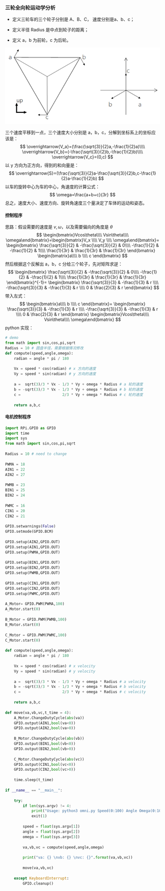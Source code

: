 ﻿### 三轮全向轮运动学分析

- 定义三轮车的三个轮子分别是 A、B、C， 速度分别是a、b、c；

- 定义半径 Radius 是中点到轮子的距离；

- 定义 a，b 为前轮，c 为后轮。

![1557190244742](image/1557190244742.png)

三个速度平移到一点，三个速度大小分别是 a，b，c，分解到坐标系上的坐标应该是：
$$
\overrightarrow{V_a}=(\frac{\sqrt{3}}{2}a,-\frac{1}{2}a)\\\\
\overrightarrow{V_b}=(-\frac{\sqrt{3}}{2}b,-\frac{1}{2}b)\\\\
\overrightarrow{V_c}=(0,c)
$$
 以 y 方向为正方向，得到的和向量是：
$$
\overrightarrow{S}=(\frac{\sqrt{3}}{2}a-\frac{\sqrt{3}}{2}b,c-\frac{1}{2}a-\frac{1}{2}b)
$$
以车的旋转中心为车的中心，角速度的计算公式：
$$
\omega=\frac{a+b+c}{3r}
$$
总之，速度大小、速度方向、旋转角速度三个量决定了车体的运动和姿态。

#### 控制程序

思路：假设需要的速度是 $v,\omega$，以及需要偏向的角度是 $\theta$
$$
\begin{bmatrix}Vcos\theta\\\\ Vsin\theta\\\\ \omega\end{bmatrix}=\begin{bmatrix}V_x \\\\ V_y \\\\ \omega\end{bmatrix}=
\begin{bmatrix}
\frac{\sqrt{3}}{2} & -\frac{\sqrt{3}}{2} & 0\\\\
-\frac{1}{2} & -\frac{1}{2} & 1\\\\ 
\frac{1}{3r} & \frac{1}{3r} & \frac{1}{3r}
\end{bmatrix}
\begin{bmatrix}a\\\\ b \\\\ c \end{bmatrix}
$$
然后根据这个反解出 a，b，c 分给三个轮子，先对矩阵求逆：
$$
\begin{bmatrix}
\frac{\sqrt{3}}{2} & -\frac{\sqrt{3}}{2} & 0\\\\
-\frac{1}{2} & -\frac{1}{2} & 1\\\\ 
\frac{1}{3r} & \frac{1}{3r} & \frac{1}{3r}
\end{bmatrix}^{-1}=
\begin{bmatrix}
 \frac{\sqrt{3}}{3} & -\frac{1}{3} & r \\\\ 
-\frac{\sqrt{3}}{3} & -\frac{1}{3} &  r \\\\ 
0 & \frac{2}{3} & r
\end{bmatrix}
$$
带入左式：
$$
\begin{bmatrix}a\\\\ b \\\\ c \end{bmatrix}=
\begin{bmatrix}
 \frac{\sqrt{3}}{3} & -\frac{1}{3} & r \\\\ 
-\frac{\sqrt{3}}{3} & -\frac{1}{3} &  r \\\\ 
0 & \frac{2}{3} & r
\end{bmatrix}
\begin{bmatrix}Vcos\theta\\\\ Vsin\theta\\\\ \omega\end{bmatrix}
$$
python 实现：

```python
# demo
from math import sin,cos,pi,sqrt
Radius = 10 # 圆盘半径，需要根据情况修改
def compute(speed,angle,omega):
    radian = angle * pi / 180
    
    Vx = speed * cos(radian) # x 方向的速度
    Vy = speed * sin(radian) # y 方向的速度
    
    a =  sqrt(3)/3 * Vx - 1/3 * Vy + omega * Radius # a 轮的速度
    b = -sqrt(3)/3 * Vx - 1/3 * Vy + omega * Radius # b 轮的速度
    c =                   2/3 * Vy + omega * Radius # c 轮的速度
    
    return a,b,c
```



#### 电机控制程序

```python
import RPi.GPIO as GPIO
import time
import sys
from math import sin,cos,pi,sqrt

Radius = 10 # need to change

PWMA = 18
AIN1 = 22
AIN2 = 27

PWMB = 23
BIN1 = 25
BIN2 = 24

PWMC = 16
CIN1 = 20
CIN2 = 21

GPIO.setwarnings(False) 
GPIO.setmode(GPIO.BCM)

GPIO.setup(AIN2,GPIO.OUT)
GPIO.setup(AIN1,GPIO.OUT)
GPIO.setup(PWMA,GPIO.OUT)

GPIO.setup(BIN1,GPIO.OUT)
GPIO.setup(BIN2,GPIO.OUT)
GPIO.setup(PWMB,GPIO.OUT)

GPIO.setup(CIN1,GPIO.OUT)
GPIO.setup(CIN2,GPIO.OUT)
GPIO.setup(PWMC,GPIO.OUT)

A_Motor= GPIO.PWM(PWMA,100)
A_Motor.start(0)

B_Motor = GPIO.PWM(PWMB,100)
B_Motor.start(0)

C_Motor = GPIO.PWM(PWMC,100)
C_Motor.start(0)

def compute(speed,angle,omega):
    radian = angle * pi / 180
    
    Vx = speed * cos(radian) # x velocity
    Vy = speed * sin(radian) # y velocity
    
    a =  sqrt(3)/3 * Vx - 1/3 * Vy + omega * Radius # a velocity
    b = -sqrt(3)/3 * Vx - 1/3 * Vy + omega * Radius # b velocity
    c =                   2/3 * Vy + omega * Radius # c velocity
       
    return a,b,c

def move(va,vb,vc,t_time = 4):
    A_Motor.ChangeDutyCycle(abs(va))
    GPIO.output(AIN1,bool(va<0))
    GPIO.output(AIN2,bool(va>0))

    B_Motor.ChangeDutyCycle(abs(vb))
    GPIO.output(BIN1,bool(vb<0))
    GPIO.output(BIN2,bool(vb>0))
    
    C_Motor.ChangeDutyCycle(abs(vc))
    GPIO.output(CIN1,bool(vc<0))
    GPIO.output(CIN2,bool(vc>0))

    time.sleep(t_time)

if __name__ == "__main__":

    try:
        if len(sys.argv) != 4:
            print("Usage: python3 omni.py Speed(0:100) Angle Omega(0:10)")
            exit(1)

        speed = float(sys.argv[1])
        angle = float(sys.argv[2])
        omega = float(sys.argv[3])

        va,vb,vc = compute(speed,angle,omega)

        print("va: {} \nvb: {} \nvc: {}".format(va,vb,vc))

        move(va,vb,vc)
        
    except KeyboardInterrupt:
        GPIO.cleanup()
```

